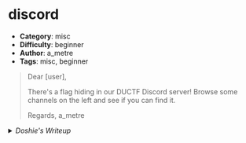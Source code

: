 # discord
- __Category__: misc
- __Difficulty__: beginner
- __Author__: a_metre
- __Tags__: misc, beginner

> Dear [user],
> 
> There's a flag hiding in our DUCTF Discord server! Browse some channels on the left and see if you can find it.
> 
> Regards,
> a_metre

<details>
  <summary> <em>Doshie's Writeup</em> </summary>
  Once you're in the DownUnderCTF Discord, you may be tempted to query "DUCTF{" -- as of writing I'm getting 478 results, so let's find a better keyword!<br><br>

  Notice author <mark>a_metre</mark> signed themself off... in place of any attachments to the challenge. We'll enter that into the in-built Discord server search bar.<br>

  <img src="DUCTFE-d0g_th4nks_th3_sp0ns0rs_4_th3ir_supp0rt" alt="JPEG bearing the flag">

  <br>Downloading the image reveals the flag is almost completely formatted for extraction via filename.
</details>
